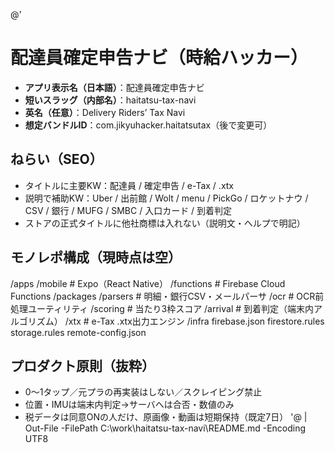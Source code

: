 @'
# 配達員確定申告ナビ（時給ハッカー）

- **アプリ表示名（日本語）**：配達員確定申告ナビ
- **短いスラッグ（内部名）**：haitatsu-tax-navi
- **英名（任意）**：Delivery Riders’ Tax Navi
- **想定バンドルID**：com.jikyuhacker.haitatsutax（後で変更可）

## ねらい（SEO）
- タイトルに主要KW：配達員 / 確定申告 / e-Tax / .xtx
- 説明で補助KW：Uber / 出前館 / Wolt / menu / PickGo / ロケットナウ / CSV / 銀行 / MUFG / SMBC / 入口カード / 到着判定
- ストアの正式タイトルに他社商標は入れない（説明文・ヘルプで明記）

## モノレポ構成（現時点は空）
/apps
  /mobile        # Expo（React Native）
  /functions     # Firebase Cloud Functions
/packages
  /parsers       # 明細・銀行CSV・メールパーサ
  /ocr           # OCR前処理ユーティリティ
  /scoring       # 当たり3枠スコア
  /arrival       # 到着判定（端末内アルゴリズム）
  /xtx           # e-Tax .xtx出力エンジン
/infra
  firebase.json
  firestore.rules
  storage.rules
  remote-config.json

## プロダクト原則（抜粋）
- 0〜1タップ／元プラの再実装はしない／スクレイピング禁止
- 位置・IMUは端末内判定→サーバへは合否・数値のみ
- 税データは同意ONの人だけ、原画像・動画は短期保持（既定7日）
'@ | Out-File -FilePath C:\work\haitatsu-tax-navi\README.md -Encoding UTF8